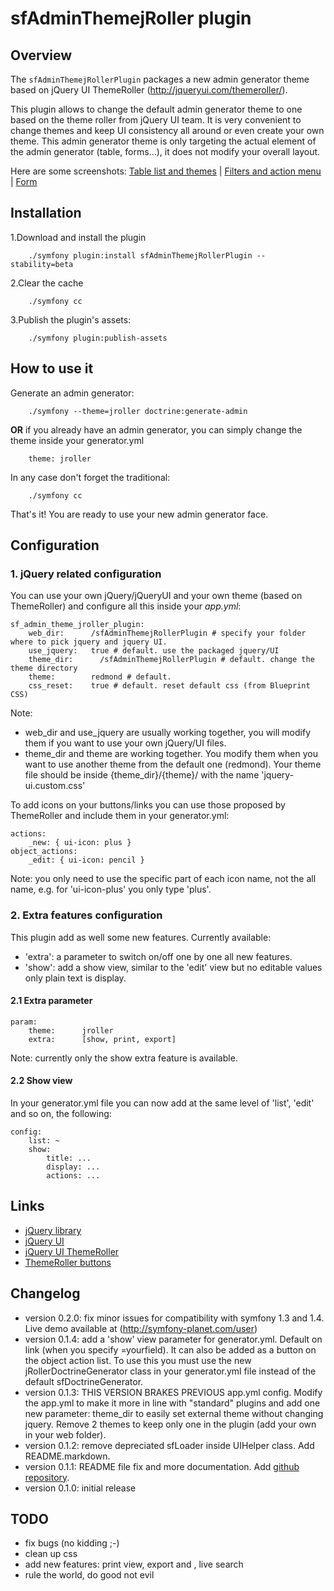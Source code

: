 # sfAdminThemejRoller plugin

## Overview
The `sfAdminThemejRollerPlugin` packages a new admin generator theme based on jQuery UI ThemeRoller (http://jqueryui.com/themeroller/).

This plugin allows to change the default admin generator theme to one based on the theme roller from jQuery UI team. 
It is very convenient to change themes and keep UI consistency all around or even create your own theme. This admin generator theme
is only targeting the actual element of the admin generator (table, forms...), it does not modify your overall layout.

Here are some screenshots: [Table list and themes](http://lh5.ggpht.com/_HlYBk55Czxc/S1chcjbDuyI/AAAAAAAAA5E/SKG07o2hG1s/s720/jroller-v0.2-list.png) | [Filters and action menu](http://lh4.ggpht.com/_HlYBk55Czxc/S1chUnKe6iI/AAAAAAAAA5A/GVyDhrrQSWM/jroller-v0.2-filter.png) | [Form](http://lh4.ggpht.com/_HlYBk55Czxc/SpICgt-bCwI/AAAAAAAAAzI/m107vadkdJg/jroller-form.png?imgmax=800)

## Installation

1.Download and install the plugin

		./symfony plugin:install sfAdminThemejRollerPlugin --stability=beta

2.Clear the cache

		./symfony cc

3.Publish the plugin's assets:

		./symfony plugin:publish-assets


## How to use it

Generate an admin generator:

		./symfony --theme=jroller doctrine:generate-admin

**OR** if you already have an admin generator, you can simply change the theme inside your generator.yml

		theme: jroller

In any case don't forget the traditional:

		./symfony cc

That's it! You are ready to use your new admin generator face.

## Configuration

### 1. jQuery related configuration

You can use your own jQuery/jQueryUI and your own theme (based on ThemeRoller) and configure all this inside your *app.yml*:

	sf_admin_theme_jroller_plugin:
		web_dir:      /sfAdminThemejRollerPlugin # specify your folder where to pick jquery and jquery UI.
		use_jquery:   true # default. use the packaged jquery/UI
		theme_dir:		/sfAdminThemejRollerPlugin # default. change the theme directory
		theme:        redmond # default. 
		css_reset:    true # default. reset default css (from Blueprint CSS)

Note:

* web_dir and use_jquery are usually working together, you will modify them if you want to use your own jQuery/UI files.
* theme_dir and theme are working together. You modify them when you want to use another theme from the default one (redmond). Your theme file should be inside {theme_dir}/{theme}/ with the name 'jquery-ui.custom.css'

To add icons on your buttons/links you can use those proposed by ThemeRoller and include them in your generator.yml:

	actions:
		_new: { ui-icon: plus }
	object_actions:
		_edit: { ui-icon: pencil }

Note: you only need to use the specific part of each icon name, not the all name, e.g. for 'ui-icon-plus' you only type 'plus'.

### 2. Extra features configuration

This plugin add as well some new features. Currently available:

* 'extra': a parameter to switch on/off one by one all new features.
* 'show': add a show view, similar to the 'edit' view but no editable values only plain text is display.

#### 2.1 Extra parameter

	param:
		theme:		jroller
		extra:		[show, print, export]
	
Note: currently only the show extra feature is available.

#### 2.2 Show view

In your generator.yml file you can now add at the same level of 'list', 'edit' and so on, the following:

	config:
		list: ~
		show:
			title: ...
			display: ...
			actions: ...


## Links

* [jQuery library](http://jquery.com/)
* [jQuery UI](http://jqueryui.com/)
* [jQuery UI ThemeRoller](http://jqueryui.com/themeroller/)
* [ThemeRoller buttons](http://www.filamentgroup.com/lab/jquery_ipod_style_and_flyout_menus/)

## Changelog

* version 0.2.0: fix minor issues for compatibility with symfony 1.3 and 1.4. Live demo available at (http://symfony-planet.com/user)
* version 0.1.4: add a 'show' view parameter for generator.yml. Default on link (when you specify =yourfield). It can also be added as a button on the object action list. To use this you must use the new jRollerDoctrineGenerator class in your generator.yml file instead of the default sfDoctrineGenerator.
* version 0.1.3: THIS VERSION BRAKES PREVIOUS app.yml config. Modify the app.yml to make it more in line with "standard" plugins and add one new parameter: theme_dir to easily set external theme without changing jquery. Remove 2 themes to keep only one in the plugin (add your own in your web folder).
* version 0.1.2: remove depreciated sfLoader inside UIHelper class. Add README.markdown.
* version 0.1.1: README file fix and more documentation. Add [github repository](http://github.com/gestadieu/sfAdminThemejRollerPlugin/).
* version 0.1.0: initial release

## TODO

* fix bugs (no kidding ;-)
* clean up css
* add new features: print view, export and , live search
* rule the world, do good not evil
